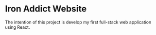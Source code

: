 ﻿# Iron Addict Website

 The intention of this project is develop my first full-stack web application using React. 


 
